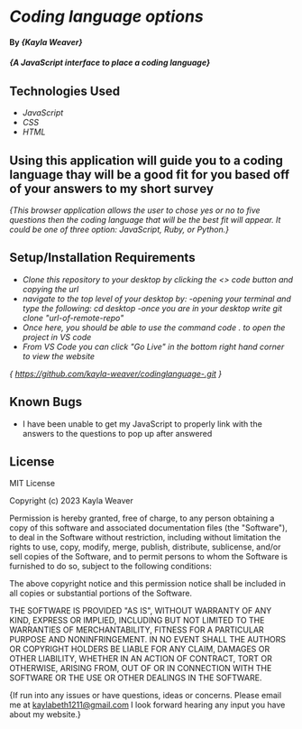 # _Coding language options_

#### By _**{Kayla Weaver}**_

#### _{A JavaScript interface to place a coding language}_

## Technologies Used

* _JavaScript_
* _CSS_
* _HTML_

## Using this application will guide you to a coding language thay will be a good fit for you based off of your answers to my short survey

_{This browser application allows the user to chose yes or no to five questions then the coding language that will be the best fit will appear. It could be one of three option: JavaScript, Ruby, or Python.}_

## Setup/Installation Requirements
* _Clone this repository to your desktop by clicking the <> code button and copying the url_
* _navigate to the top level of your desktop by: -opening your terminal and type the following: cd desktop -once you are in your desktop write git clone "url-of-remote-repo"_
* _Once here, you should be able to use the command code . to open the project in VS code_
* _From VS Code you can click "Go Live" in the bottom right hand corner to view the website_

_{ https://github.com/kayla-weaver/codinglanguage-.git }_

## Known Bugs

* I have been unable to get my JavaScript to properly link with the answers to the questions to pop up after answered

## License
MIT License

Copyright (c) 2023 Kayla Weaver

Permission is hereby granted, free of charge, to any person obtaining a copy of this software and associated documentation files (the "Software"), to deal in the Software without restriction, including without limitation the rights to use, copy, modify, merge, publish, distribute, sublicense, and/or sell copies of the Software, and to permit persons to whom the Software is furnished to do so, subject to the following conditions:

The above copyright notice and this permission notice shall be included in all copies or substantial portions of the Software.

THE SOFTWARE IS PROVIDED "AS IS", WITHOUT WARRANTY OF ANY KIND, EXPRESS OR IMPLIED, INCLUDING BUT NOT LIMITED TO THE WARRANTIES OF MERCHANTABILITY, FITNESS FOR A PARTICULAR PURPOSE AND NONINFRINGEMENT. IN NO EVENT SHALL THE AUTHORS OR COPYRIGHT HOLDERS BE LIABLE FOR ANY CLAIM, DAMAGES OR OTHER LIABILITY, WHETHER IN AN ACTION OF CONTRACT, TORT OR OTHERWISE, ARISING FROM, OUT OF OR IN CONNECTION WITH THE SOFTWARE OR THE USE OR OTHER DEALINGS IN THE SOFTWARE.

{If run into any issues or have questions, ideas or concerns. Please email me at kaylabeth1211@gmail.com I look forward hearing any input you have about my website.}
